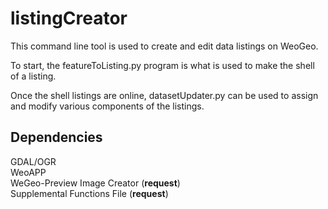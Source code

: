 listingCreator
================

This command line tool is used to create and edit data listings on WeoGeo.  

To start, the featureToListing.py program is what is used to make the shell of a listing.  

Once the shell listings are online, datasetUpdater.py can be used to assign and modify various components of the listings.

Dependencies
------------
GDAL/OGR  
WeoAPP  
WeGeo-Preview Image Creator (**request**)  
Supplemental Functions File (**request**)  